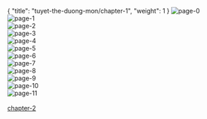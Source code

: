 { "title": "tuyet-the-duong-mon/chapter-1", "weight": 1 }
<img src="tuyet-the-duong-mon_0001_00-b22b63b4dba898e792b782012d8814b6.webp" alt="page-0" origin="http://1.bp.blogspot.com/-9QAEf0yXblw/Ub6BiH9VLII/AAAAAAAAvOI/794iH0ZjDFM/s0/Chuong%2520000-006.jpg?imgmax=0"><br/>
<img src="tuyet-the-duong-mon_0001_01-945ee71c86f8c588b08510663f9b5b36.webp" alt="page-1" origin="http://1.bp.blogspot.com/-fJS9xP3AbO8/Ub6BijhUu1I/AAAAAAAAvOQ/CrmN3yy3mWE/s0/Chuong%2520000-007.jpg?imgmax=0"><br/>
<img src="tuyet-the-duong-mon_0001_02-efdff57e1ded724ad15c127ea6a7aa15.webp" alt="page-2" origin="http://1.bp.blogspot.com/-0_My7TfTgMY/Ub6BjeoOlEI/AAAAAAAAvOY/ZIioIUvKzok/s0/Chuong%2520000-008.jpg?imgmax=0"><br/>
<img src="tuyet-the-duong-mon_0001_03-af0e4428592457fed12f2ca908873ba3.webp" alt="page-3" origin="http://1.bp.blogspot.com/-A41wS6PgRh4/Ub6Bj4UwuqI/AAAAAAAAvOg/x1ZxG2E9iow/s0/Chuong%2520000-009.jpg?imgmax=0"><br/>
<img src="tuyet-the-duong-mon_0001_04-2ce84edd32537139ea658f3a33d7ae21.webp" alt="page-4" origin="http://1.bp.blogspot.com/-lrGKcfubaXc/Ub6BkbGPmSI/AAAAAAAAvOo/_s-uxDkqkiI/s0/Chuong%2520000-010.jpg?imgmax=0"><br/>
<img src="tuyet-the-duong-mon_0001_05-79e0cc39d61a7aba83a868a5f99febd4.webp" alt="page-5" origin="http://1.bp.blogspot.com/-dhYpvtbocq0/Ub6BlGbrhUI/AAAAAAAAvOw/GWB7IPH8L74/s0/Chuong%2520000-011.jpg?imgmax=0"><br/>
<img src="tuyet-the-duong-mon_0001_06-6e9aef5d3810ea9c249fd279ff21ebcd.webp" alt="page-6" origin="http://1.bp.blogspot.com/-o8BLkG7uL4E/Ub6Bl9sFKEI/AAAAAAAAvO4/TE5yYHxMMzs/s0/Chuong%2520000-012.jpg?imgmax=0"><br/>
<img src="tuyet-the-duong-mon_0001_07-513423208b4550b1bc821c0ceb69df55.webp" alt="page-7" origin="http://1.bp.blogspot.com/-b92b8N4pXQM/Ub6BmdrzypI/AAAAAAAAvPA/pZs5ne4amrA/s0/Chuong%2520000-013.jpg?imgmax=0"><br/>
<img src="tuyet-the-duong-mon_0001_08-f1cac122d81576f0cd1a01215353b13a.webp" alt="page-8" origin="http://1.bp.blogspot.com/-NFCr92iOdaM/Ub6BnNvEIZI/AAAAAAAAvPI/eY-NWhXdlQ4/s0/Chuong%2520000-014.jpg?imgmax=0"><br/>
<img src="tuyet-the-duong-mon_0001_09-0c0d63f0362f5771784729ab30737436.webp" alt="page-9" origin="http://1.bp.blogspot.com/-ICKQS-nhbcU/Ub6BngqaanI/AAAAAAAAvPQ/YTAk05SWc60/s0/Chuong%2520000-015.jpg?imgmax=0"><br/>
<img src="tuyet-the-duong-mon_0001_10-508a347538841c2e1059b496cdc9cc2c.webp" alt="page-10" origin="http://1.bp.blogspot.com/-4ZGf8x2Z0-c/Ub6Boew4PiI/AAAAAAAAvPY/mt7FeOjHGHU/s0/Chuong%2520000-016.jpg?imgmax=0"><br/>
<img src="tuyet-the-duong-mon_0001_11-8c71feca0ef61f634632c55077ea0e9a.webp" alt="page-11" origin="http://1.bp.blogspot.com/-AcL_RAHx234/Ub6Bow-a9lI/AAAAAAAAvPg/yhyxGz0BkR0/s0/Chuong%2520000-017.jpg?imgmax=0"><br/>
<br/><a class="nextchap" href="/tuyet-the-duong-mon/chapter-2">chapter-2</a>
